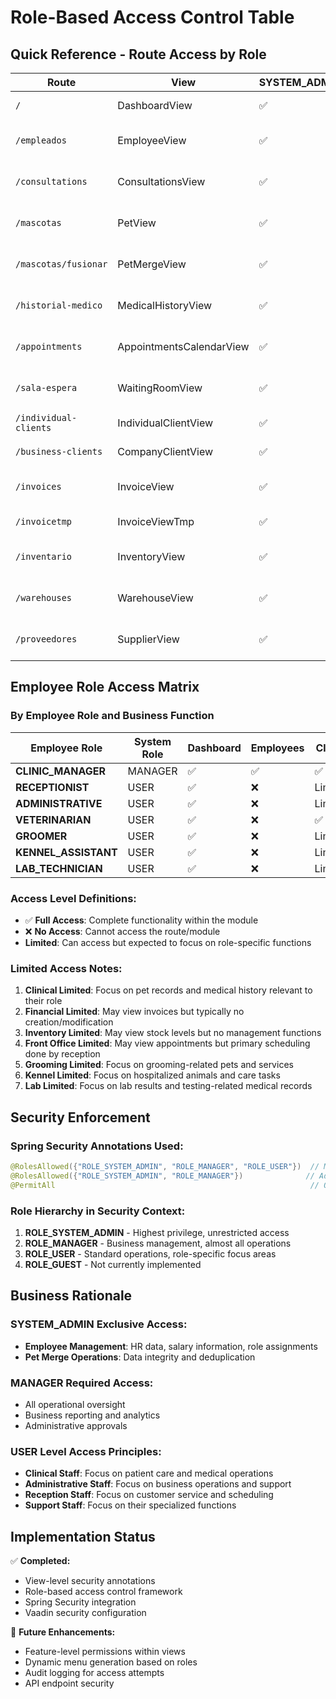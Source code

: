 # Role-Based Access Control Table

## Quick Reference - Route Access by Role

| Route | View | SYSTEM_ADMIN | MANAGER | USER | Business Context |
|-------|------|--------------|---------|------|------------------|
| `/` | DashboardView | ✅ | ✅ | ✅ | Main dashboard - system overview |
| `/empleados` | EmployeeView | ✅ | ✅ | ❌ | Employee management - sensitive HR data |
| `/consultations` | ConsultationsView | ✅ | ✅ | ✅ | Veterinary consultations - core clinical work |
| `/mascotas` | PetView | ✅ | ✅ | ✅ | Pet management - central patient records |
| `/mascotas/fusionar` | PetMergeView | ✅ | ✅ | ❌ | Pet data merge - data integrity operation |
| `/historial-medico` | MedicalHistoryView | ✅ | ✅ | ✅ | Medical history - clinical documentation |
| `/appointments` | AppointmentsCalendarView | ✅ | ✅ | ✅ | Appointment scheduling - front office |
| `/sala-espera` | WaitingRoomView | ✅ | ✅ | ✅ | Waiting room management - patient flow |
| `/individual-clients` | IndividualClientView | ✅ | ✅ | ✅ | Individual client management |
| `/business-clients` | CompanyClientView | ✅ | ✅ | ✅ | Business client management |
| `/invoices` | InvoiceView | ✅ | ✅ | ✅ | Invoice management - financial operations |
| `/invoicetmp` | InvoiceViewTmp | ✅ | ✅ | ✅ | Invoice templates - testing/development |
| `/inventario` | InventoryView | ✅ | ✅ | ✅ | Inventory management - stock control |
| `/warehouses` | WarehouseView | ✅ | ✅ | ✅ | Warehouse management - storage locations |
| `/proveedores` | SupplierView | ✅ | ✅ | ✅ | Supplier management - vendor relations |

## Employee Role Access Matrix

### By Employee Role and Business Function

| Employee Role | System Role | Dashboard | Employees | Clinical | Front Office | Financial | Inventory |
|---------------|-------------|-----------|-----------|----------|--------------|-----------|-----------|
| **CLINIC_MANAGER** | MANAGER | ✅ | ✅ | ✅ | ✅ | ✅ | ✅ |
| **RECEPTIONIST** | USER | ✅ | ❌ | Limited¹ | ✅ | Limited² | Limited³ |
| **ADMINISTRATIVE** | USER | ✅ | ❌ | Limited¹ | ✅ | ✅ | ✅ |
| **VETERINARIAN** | USER | ✅ | ❌ | ✅ | Limited⁴ | Limited² | Limited³ |
| **GROOMER** | USER | ✅ | ❌ | Limited⁵ | Limited⁴ | Limited² | Limited³ |
| **KENNEL_ASSISTANT** | USER | ✅ | ❌ | Limited⁶ | Limited⁴ | ❌ | Limited³ |
| **LAB_TECHNICIAN** | USER | ✅ | ❌ | Limited⁷ | Limited⁴ | ❌ | Limited³ |

### Access Level Definitions:
- ✅ **Full Access**: Complete functionality within the module
- ❌ **No Access**: Cannot access the route/module
- **Limited**: Can access but expected to focus on role-specific functions

### Limited Access Notes:
1. **Clinical Limited**: Focus on pet records and medical history relevant to their role
2. **Financial Limited**: May view invoices but typically no creation/modification
3. **Inventory Limited**: May view stock levels but no management functions
4. **Front Office Limited**: May view appointments but primary scheduling done by reception
5. **Grooming Limited**: Focus on grooming-related pets and services
6. **Kennel Limited**: Focus on hospitalized animals and care tasks
7. **Lab Limited**: Focus on lab results and testing-related medical records

## Security Enforcement

### Spring Security Annotations Used:
```java
@RolesAllowed({"ROLE_SYSTEM_ADMIN", "ROLE_MANAGER", "ROLE_USER"})  // Multiple roles
@RolesAllowed({"ROLE_SYSTEM_ADMIN", "ROLE_MANAGER"})              // Admin/Manager only
@PermitAll                                                         // Open access (not used)
```

### Role Hierarchy in Security Context:
1. **ROLE_SYSTEM_ADMIN** - Highest privilege, unrestricted access
2. **ROLE_MANAGER** - Business management, almost all operations
3. **ROLE_USER** - Standard operations, role-specific focus areas
4. **ROLE_GUEST** - Not currently implemented

## Business Rationale

### SYSTEM_ADMIN Exclusive Access:
- **Employee Management**: HR data, salary information, role assignments
- **Pet Merge Operations**: Data integrity and deduplication

### MANAGER Required Access:
- All operational oversight
- Business reporting and analytics
- Administrative approvals

### USER Level Access Principles:
- **Clinical Staff**: Focus on patient care and medical operations
- **Administrative Staff**: Focus on business operations and support
- **Reception Staff**: Focus on customer service and scheduling
- **Support Staff**: Focus on their specialized functions

## Implementation Status

✅ **Completed:**
- View-level security annotations
- Role-based access control framework
- Spring Security integration
- Vaadin security configuration

🔄 **Future Enhancements:**
- Feature-level permissions within views
- Dynamic menu generation based on roles
- Audit logging for access attempts
- API endpoint security
